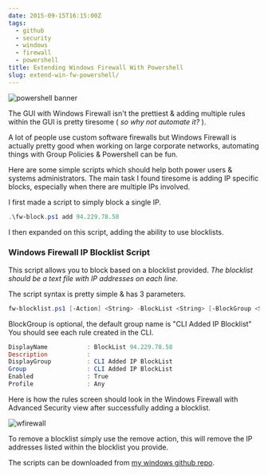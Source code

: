 ```yaml
---
date: 2015-09-15T16:15:00Z
tags:
  - github
  - security
  - windows
  - firewall
  - powershell
title: Extending Windows Firewall With Powershell
slug: extend-win-fw-powershell/
---
```


<p class="text-center"><img src="/media/images/2015/09/powershell_banner.jpg" alt="powershell banner"></p>

The GUI with Windows Firewall isn't the prettiest & adding multiple rules within the GUI is pretty tiresome ( _so why not automate it?_ ).

A lot of people use custom software firewalls but Windows Firewall is actually pretty good when working on large corporate networks, automating things with Group Policies & Powershell can be fun.

Here are some simple scripts which should help both power users & systems administrators.
The main task I found tiresome is adding IP specific blocks, especially when there are multiple IPs involved.

I first made a script to simply block a single IP.

```powershell
.\fw-block.ps1 add 94.229.78.58
```

I then expanded on this script, adding the ability to use blocklists.

### Windows Firewall IP Blocklist Script

This script allows you to block based on a blocklist provided.
_The blocklist should be a text file with IP addresses on each line._

The script syntax is pretty simple & has 3 parameters.

```powershell
fw-blocklist.ps1 [-Action] <String> -BlockList <String> [-BlockGroup <String>]
```

BlockGroup is optional, the default group name is "CLI Added IP Blocklist"
You should see each rule created in the CLI.

```powershell
DisplayName           : BlockList 94.229.78.58
Description           :
DisplayGroup          : CLI Added IP BlockList
Group                 : CLI Added IP BlockList
Enabled               : True
Profile               : Any
```

Here is how the rules screen should look in the Windows Firewall with Advanced Security view after successfully adding a blocklist.

<p class="text-center"><img src="/media/images/2015/09/fw_blocklist.png" alt="wfirewall"></p>

To remove a blocklist simply use the remove action, this will remove the IP addresses listed within the blocklist you provide.

The scripts can be downloaded from <a href="https://github.com/equk/windows/tree/master/windows_10" target="_blank">my windows <i class="fa fa-github-alt"></i> github repo</a>.
